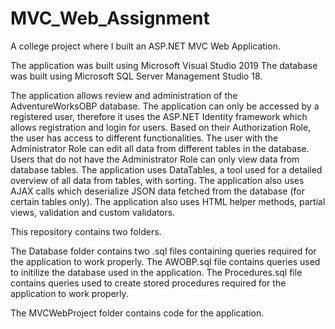 
# MVC_Web_Assignment

A college project where I built an ASP.NET MVC Web Application.

The application was built using Microsoft Visual Studio 2019 The database was built using Microsoft SQL Server Management Studio 18.

The application allows review and administration of the AdventureWorksOBP database.
The application can only be accessed by a registered user, therefore it uses the ASP.NET Identity framework which allows registration and login for users.
Based on their Authorization Role, the user has access to different functionalities.
The user with the Administrator Role can edit all data from different tables in the database.
Users that do not have the Administrator Role can only view data from database tables.
The application uses DataTables, a tool used for a detailed overview of all data from tables, with sorting.
The application also uses AJAX calls which deserialize JSON data fetched from the database (for certain tables only).
The application also uses HTML helper methods, partial views, validation and custom validators.

This repository contains two folders.

The Database folder contains two .sql files containing queries required for the application to work properly. The AWOBP.sql file contains queries used to initilize the database used in the application. The Procedures.sql file contains queries used to create stored procedures required for the application to work properly.

The MVCWebProject folder contains code for the application.
